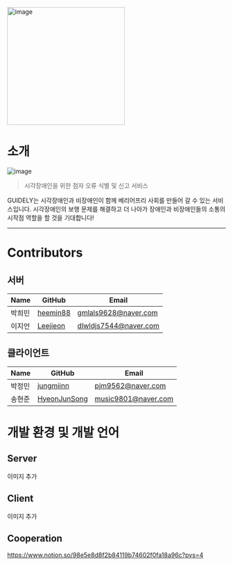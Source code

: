 
<img width="271" alt="image" src="https://github.com/team-dotori/.github/assets/42794501/eb0dada1-7a37-4e5b-9e5a-e3704bf2c945">

# 소개

![image](https://github.com/team-dotori/.github/assets/42794501/16e2ab94-7aab-4c59-be64-8ec6919f1514)

> 시각장애인을 위한 점자 오류 식별 및 신고 서비스

GUIDELY는 시각장애인과 비장애인이 함께 베리어프리 사회를 만들어 갈 수 있는 서비스입니다. 시각장애인의 보행 문제를 해결하고 더 나아가 장애인과 비장애인들의 소통의 시작점 역할을 할 것을 기대합니다!

---

# Contributors

## 서버
|Name|GitHub|Email|
|------|---|---|
|박희민|[heemin88](https://github.com/heemin88)|gmlals9628@naver.com|
|이지언|[Leejieon](https://github.com/Leejieon)|dlwldjs7544@naver.com|

## 클라이언트
|Name|GitHub|Email|
|------|---|---|
|박정민|[jungmiinn](https://github.com/jungmiinn)|pjm9562@naver.com|
|송현준|[HyeonJunSong](https://github.com/HyeonJunSong)|music9801@naver.com|


# 개발 환경 및 개발 언어

## Server
이미지 추가

## Client
이미지 추가

## Cooperation
https://www.notion.so/98e5e8d8f2b84119b74602f0fa18a96c?pvs=4

